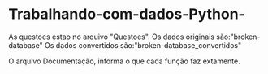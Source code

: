 # Trabalhando-com-dados-Python-
As questoes estao no arquivo "Questoes".
Os dados originais são:"broken-database"
Os dados convertidos são:"broken-database_convertidos"

O arquivo Documentação, informa o que cada função faz extamente.